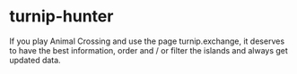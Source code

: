 # turnip-hunter
  If you play Animal Crossing and use the page turnip.exchange, it deserves to have the best information, order and / or filter the islands and always get updated data.
